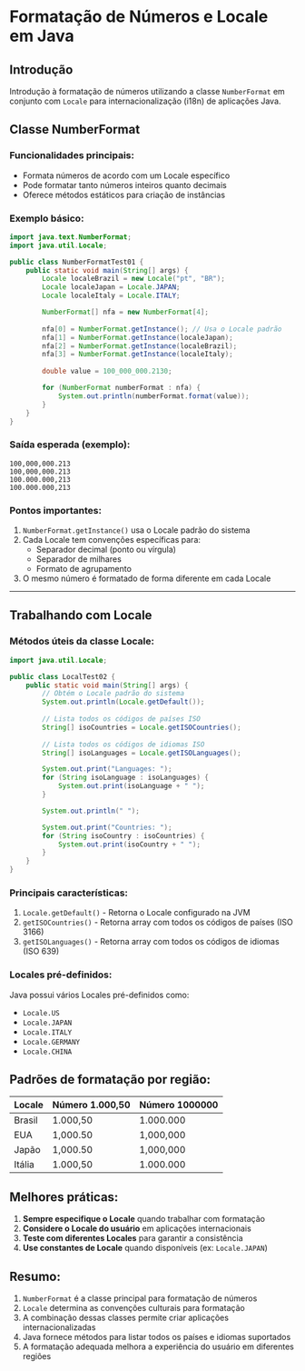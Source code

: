 # Formatação de Números e Locale em Java

## Introdução
Introdução à formatação de números utilizando a classe `NumberFormat` em conjunto com `Locale` para internacionalização (i18n) de aplicações Java.

## Classe NumberFormat

### Funcionalidades principais:
- Formata números de acordo com um Locale específico
- Pode formatar tanto números inteiros quanto decimais
- Oferece métodos estáticos para criação de instâncias

### Exemplo básico:
```java
import java.text.NumberFormat;
import java.util.Locale;

public class NumberFormatTest01 {
    public static void main(String[] args) {
        Locale localeBrazil = new Locale("pt", "BR");
        Locale localeJapan = Locale.JAPAN;
        Locale localeItaly = Locale.ITALY;

        NumberFormat[] nfa = new NumberFormat[4];
        
        nfa[0] = NumberFormat.getInstance(); // Usa o Locale padrão
        nfa[1] = NumberFormat.getInstance(localeJapan);
        nfa[2] = NumberFormat.getInstance(localeBrazil);
        nfa[3] = NumberFormat.getInstance(localeItaly);
        
        double value = 100_000_000.2130;

        for (NumberFormat numberFormat : nfa) {
            System.out.println(numberFormat.format(value));
        }
    }
}
```

### Saída esperada (exemplo):
```
100,000,000.213
100,000,000.213
100.000.000,213
100.000.000,213
```

### Pontos importantes:
1. `NumberFormat.getInstance()` usa o Locale padrão do sistema
2. Cada Locale tem convenções específicas para:
    - Separador decimal (ponto ou vírgula)
    - Separador de milhares
    - Formato de agrupamento
3. O mesmo número é formatado de forma diferente em cada Locale

---

## Trabalhando com Locale

### Métodos úteis da classe Locale:
```java
import java.util.Locale;

public class LocalTest02 {
    public static void main(String[] args) {
        // Obtém o Locale padrão do sistema
        System.out.println(Locale.getDefault());
        
        // Lista todos os códigos de países ISO
        String[] isoCountries = Locale.getISOCountries();
        
        // Lista todos os códigos de idiomas ISO
        String[] isoLanguages = Locale.getISOLanguages();

        System.out.print("Languages: ");
        for (String isoLanguage : isoLanguages) {
            System.out.print(isoLanguage + " ");
        }

        System.out.println(" ");

        System.out.print("Countries: ");
        for (String isoCountry : isoCountries) {
            System.out.print(isoCountry + " ");
        }
    }
}
```

### Principais características:
1. `Locale.getDefault()` - Retorna o Locale configurado na JVM
2. `getISOCountries()` - Retorna array com todos os códigos de países (ISO 3166)
3. `getISOLanguages()` - Retorna array com todos os códigos de idiomas (ISO 639)

### Locales pré-definidos:
Java possui vários Locales pré-definidos como:
- `Locale.US`
- `Locale.JAPAN`
- `Locale.ITALY`
- `Locale.GERMANY`
- `Locale.CHINA`

## Padrões de formatação por região:

| Locale   | Número 1.000,50 | Número 1000000 |
|----------|-----------------|----------------|
| Brasil   | 1.000,50        | 1.000.000      |
| EUA      | 1,000.50        | 1,000,000      |
| Japão    | 1,000.50        | 1,000,000      |
| Itália   | 1.000,50        | 1.000.000      |

## Melhores práticas:

1. **Sempre especifique o Locale** quando trabalhar com formatação
2. **Considere o Locale do usuário** em aplicações internacionais
3. **Teste com diferentes Locales** para garantir a consistência
4. **Use constantes de Locale** quando disponíveis (ex: `Locale.JAPAN`)

## Resumo:

1. `NumberFormat` é a classe principal para formatação de números
2. `Locale` determina as convenções culturais para formatação
3. A combinação dessas classes permite criar aplicações internacionalizadas
4. Java fornece métodos para listar todos os países e idiomas suportados
5. A formatação adequada melhora a experiência do usuário em diferentes regiões

